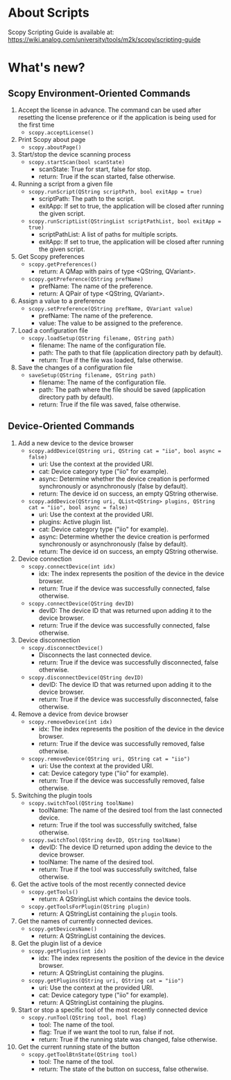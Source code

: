 # About Scripts
Scopy Scripting Guide is available at: https://wiki.analog.com/university/tools/m2k/scopy/scripting-guide

# What's new?

## Scopy Environment-Oriented Commands

1. Accept the license in advance. The command can be used after resetting the license preference or if the application is being used for the first time
	- `scopy.acceptLicense()`
2. Print Scopy about page
	- `scopy.aboutPage()`
3. Start/stop the device scanning process
	- `scopy.startScan(bool scanState)`
		- scanState: True for start, false for stop.
		- return: True if the scan started, false otherwise.
4. Running a script from a given file
	- `scopy.runScript(QString scriptPath, bool exitApp = true)`
		- scriptPath: The path to the script.
		- exitApp: If set to true, the application will be closed after running the given script.
	- `scopy.runScriptList(QStringList scriptPathList, bool exitApp = true)`
		- scriptPathList: A list of paths for multiple scripts.
		- exitApp: If set to true, the application will be closed after running the given script.
5. Get Scopy preferences
	- `scopy.getPreferences()`
		- return: A QMap with pairs of type <QString, QVariant>.
	- `scopy.getPreference(QString prefName)`
		- prefName: The name of the preference.
		- return: A QPair of type <QString, QVariant>.
6. Assign a value to a preference
	- `scopy.setPreference(QString prefName, QVariant value)`
		- prefName: The name of the preference.
		- value: The value to be assigned to the preference.
7. Load a configuration file
	- `scopy.loadSetup(QString filename, QString path)`
		- filename: The name of the configuration file.
		- path: The path to that file (application directory path by default).
		- return: True if the file was loaded, false otherwise.
8. Save the changes of a configuration file
	- `saveSetup(QString filename, QString path)`
		- filename: The name of the configuration file.
		- path: The path where the file should be saved (application directory path by default).
		- return: True if the file was saved, false otherwise.

## Device-Oriented Commands

1. Add a new device to the device browser
	- `scopy.addDevice(QString uri, QString cat = "iio", bool async = false)`
		- uri: Use the context at the provided URI.
		- cat: Device category type ("iio" for example).
		- async: Determine whether the device creation is performed synchronously or asynchronously (false by default).
		- return: The device id on success, an empty QString otherwise.
	- `scopy.addDevice(QString uri, QList<QString> plugins, QString cat = "iio", bool async = false)`
		- uri: Use the context at the provided URI.
		- plugins: Active plugin list.
		- cat: Device category type ("iio" for example).
		- async: Determine whether the device creation is performed synchronously or asynchronously (false by default).
		- return: The device id on success, an empty QString otherwise.
2. Device connection
	- `scopy.connectDevice(int idx)`
		- idx: The index represents the position of the device in the device browser.
		- return: True if the device was successfully connected, false otherwise.
	- `scopy.connectDevice(QString devID)`
		- devID: The device ID that was returned upon adding it to the device browser.
		- return: True if the device was successfully connected, false otherwise.
3. Device disconnection
	- `scopy.disconnectDevice()`
		- Disconnects the last connected device.
		- return: True if the device was successfully disconnected, false otherwise.
	- `scopy.disconnectDevice(QString devID)`
		- devID: The device ID that was returned upon adding it to the device browser.
		- return: True if the device was successfully disconnected, false otherwise.
4. Remove a device from device browser
	- `scopy.removeDevice(int idx)`
		- idx: The index represents the position of the device in the device browser.
		- return: True if the device was successfully removed, false otherwise.
	- `scopy.removeDevice(QString uri, QString cat = "iio")`
	  	- uri: Use the context at the provided URI.
		- cat: Device category type ("iio" for example).
		- return: True if the device was successfully removed, false otherwise.
5. Switching the plugin tools
	- `scopy.switchTool(QString toolName)`
		- toolName: The name of the desired tool from the last connected device.
		- return: True if the tool was successfully switched, false otherwise.
	- `scopy.switchTool(QString devID, QString toolName)`
		- devID: The device ID returned upon adding the device to the device browser.
		- toolName: The name of the desired tool.
		- return: True if the tool was successfully switched, false otherwise.
7. Get the active tools of the most recently connected device
	- `scopy.getTools()`
		- return: A QStringList which contains the device tools.
	- `scopy.getToolsForPlugin(QString plugin)`
		- return: A QStringList containing the `plugin` tools.
8. Get the names of currently connected devices.
	- `scopy.getDevicesName()`
		- return: A QStringList containing the devices.
9. Get the plugin list of a device
	- `scopy.getPlugins(int idx)`
		- idx: The index represents the position of the device in the device browser.
		- return: A QStringList containing the plugins.
	- `scopy.getPlugins(QString uri, QString cat = "iio")`
		- uri: Use the context at the provided URI.
		- cat: Device category type ("iio" for example).
		- return: A QStringList containing the plugins.
10. Start or stop a specific tool of the most recently connected device
	- `scopy.runTool(QString tool, bool flag)`
		- tool: The name of the tool.
		- flag: True if we want the tool to run, false if not.
		- return: True if the running state was changed, false otherwise.
11. Get the current running state of the button
	- `scopy.getToolBtnState(QString tool)`
		- tool: The name of the tool.
		- return: The state of the button on success, false otherwise.
